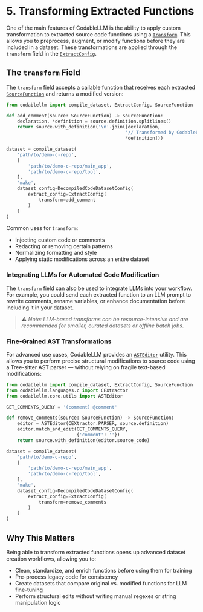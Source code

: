 # 5. Transforming Extracted Functions

One of the main features of CodableLLM is the ability to apply custom transformation to extracted source code functions using a [`Transform`](../../../documentation/codablellm/core/extractor/#codablellm.core.extractor.Transform). This allows you to preprocess, augment, or modify functions before they are included in a dataset. These transformations are applied through the `transform` field in the [`ExtractConfig`](../../../documentation/codablellm/#codablellm.ExtractConfig).

## The `transform` Field

The `transform` field accepts a callable function that receives each extracted [`SourceFunction`](../../../documentation/codablellm/core/function/#codablellm.core.function.SourceFunction) and returns a modified version:

```python
from codablellm import compile_dataset, ExtractConfig, SourceFunction

def add_comment(source: SourceFunction) -> SourceFunction:
    declaration, *definition = source.definition.splitlines()
    return source.with_definition('\n'.join([declaration,
                                            '// Transformed by CodableLLM',
                                            *definition]))

dataset = compile_dataset(
    'path/to/demo-c-repo',
    [
        'path/to/demo-c-repo/main_app',
        'path/to/demo-c-repo/tool',
    ],
    'make',
    dataset_config=DecompiledCodeDatasetConfig(
        extract_config=ExtractConfig(
            transform=add_comment
        )
    )
)
```

Common uses for `transform`:

- Injecting custom code or comments
- Redacting or removing certain patterns
- Normalizing formatting and style
- Applying static modifications across an entire dataset

### Integrating LLMs for Automated Code Modification

The `transform` field can also be used to integrate LLMs into your workflow. For example, you could send each extracted function to an LLM prompt to rewrite comments, rename variables, or enhance documentation before including it in your dataset.

> *⚠️ Note: LLM-based transforms can be resource-intensive and are recommended for smaller, curated datasets or offline batch jobs.*

### Fine-Grained AST Transformations

For advanced use cases, CodableLLM provides an [`ASTEditor`](../../../documentation/codablellm/core/utils/#codablellm.core.utils.ASTEditor) utility. This allows you to perform precise structural modifications to source code using a Tree-sitter AST parser — without relying on fragile text-based modifications:

```python
from codablellm import compile_dataset, ExtractConfig, SourceFunction
from codablellm.languages.c import CEXtractor
from codablellm.core.utils import ASTEditor

GET_COMMENTS_QUERY = '(comment) @comment'

def remove_comments(source: SourceFunction) -> SourceFunction:
    editor = ASTEditor(CEXtractor.PARSER, source.definition)
    editor.match_and_edit(GET_COMMENTS_QUERY,
                          {'comment': ''})
    return source.with_definition(editor.source_code)

dataset = compile_dataset(
    'path/to/demo-c-repo',
    [
        'path/to/demo-c-repo/main_app',
        'path/to/demo-c-repo/tool',
    ],
    'make',
    dataset_config=DecompiledCodeDatasetConfig(
        extract_config=ExtractConfig(
            transform=remove_comments
        )
    )
)
```

## Why This Matters

Being able to transform extracted functions opens up advanced dataset creation workflows, allowing you to:

- Clean, standardize, and enrich functions before using them for training
- Pre-process legacy code for consistency
- Create datasets that compare original vs. modified functions for LLM fine-tuning
- Perform structural edits without writing manual regexes or string manipulation logic
